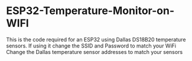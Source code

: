 # ESP32-Temperature-Monitor-on-WIFI
This is the code required for an ESP32 using Dallas DS18B20 temperature sensors.
If using it change the SSID and Password to match your WiFi
Change the Dallas temperature sensor addresses to match your sensors
